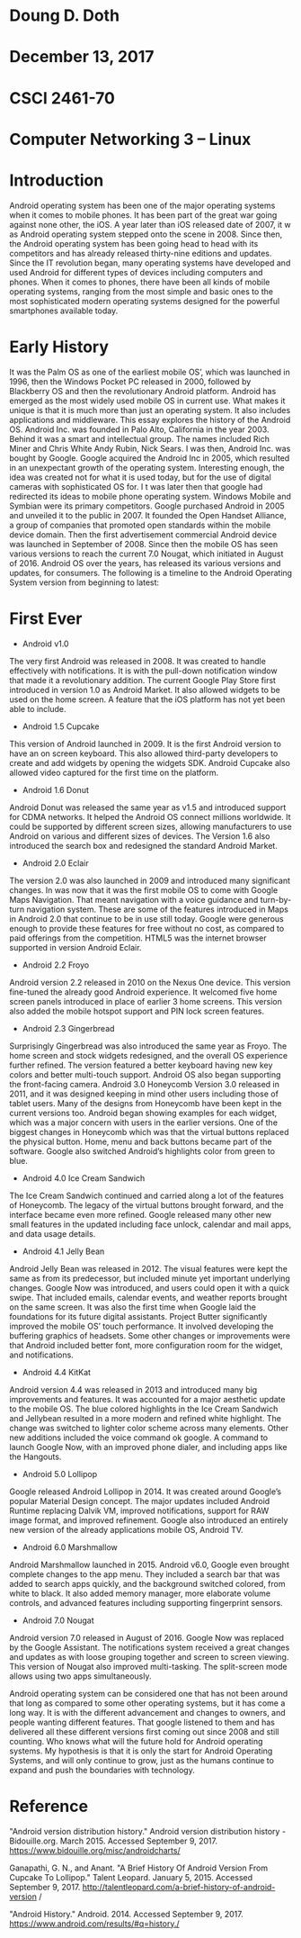 # Doung D. Doth
# December 13, 2017
# CSCI 2461-70

# Computer Networking 3 – Linux


# Introduction

Android operating system has been one of the major operating systems when it comes to mobile phones. It has been part of the great war going against none other, the iOS. A year later than iOS released date of 2007, it w as Android operating system stepped onto the scene in 2008.  Since then, the Android operating system has been going head to head with its competitors and has already released thirty-nine editions and updates. 
Since the IT revolution began, many operating systems have developed and used Android for different types of devices including computers and phones. When it comes to phones, there have been all kinds of mobile operating systems, ranging from the most simple and basic ones to the most sophisticated modern operating systems designed for the powerful smartphones available today.







# Early History

It was the Palm OS as one of the earliest mobile OS’, which was launched in 1996, then the   Windows Pocket PC released in 2000, followed by Blackberry OS and then the revolutionary Android platform. Android has emerged as the most widely used mobile OS in current use. What makes it unique is that it is much more than just an operating system. It also includes applications and middleware. This essay explores the history of the Android OS.
Android Inc. was founded in Palo Alto, California in the year 2003. Behind it was a smart and intellectual group. The   names included Rich Miner and Chris White Andy Rubin, Nick Sears. I was then, Android Inc. was bought by Google. Google acquired the Android Inc in 2005, which resulted in an unexpectant growth of the operating system. Interesting enough, the idea was created not for what it is used today, but for the use of digital cameras with sophisticated OS for. I t was later then that google had redirected its ideas to mobile phone operating system. Windows Mobile and Symbian were its primary competitors.
Google purchased Android in 2005 and unveiled it to the public in 2007. It founded the Open Handset Alliance, a group of companies that promoted open standards within the   mobile device domain. Then the first advertisement commercial Android device was launched in September of 2008. Since then the mobile OS has seen various versions to reach the current 7.0 Nougat, which initiated in August of 2016.
Android OS over the years, has released its various versions and updates, for consumers. The following is a timeline to the Android Operating System version from beginning to latest: 


# First Ever
* Android v1.0

The very first Android was released in 2008. It was created to handle effectively with notifications. It is with the pull-down notification window that made it a revolutionary addition. The current Google Play Store first introduced in version 1.0 as Android Market. It also allowed widgets to be used on the home screen. A feature that the iOS platform has not yet been able to include.

* Android 1.5 Cupcake

This version of Android launched in 2009. It is the first Android version to have an on screen keyboard. This also allowed third-party developers to create and add widgets by opening the widgets SDK. Android Cupcake also allowed video captured for the first time on the platform.

* Android 1.6 Donut

Android Donut was released the same year as v1.5 and introduced support for CDMA networks. It helped the Android OS connect millions worldwide. It could be supported by different screen sizes, allowing manufacturers to use Android on various and different sizes of devices. The Version 1.6 also introduced the search box and redesigned the standard Android Market.


* Android 2.0 Eclair

The version 2.0 was also launched in 2009 and introduced many significant changes. In was now that it was the first mobile OS to come with Google Maps Navigation. That meant navigation with a voice guidance and turn-by-turn navigation system. These are some of the features introduced in Maps in Android 2.0 that continue to be in use still today. Google were generous enough to provide these features for free without no cost, as compared to paid offerings from the competition. HTML5 was the internet browser supported in version Android Eclair.

* Android 2.2 Froyo
 
Android version 2.2 released in 2010 on the Nexus One device. This version fine-tuned the already good Android experience. It welcomed five home screen panels introduced in place of earlier 3 home screens. This version also added the mobile hotspot support and PIN lock screen features.

* Android 2.3 Gingerbread

Surprisingly Gingerbread was also introduced the same year as Froyo. The home screen and stock widgets redesigned, and the overall OS experience further refined. The version featured a better keyboard having new key colors and better multi-touch support. Android OS also began supporting the front-facing camera.
Android 3.0 Honeycomb
Version 3.0 released in 2011, and it was designed keeping in mind other users including those of tablet users. Many of the   designs from Honeycomb have been kept in the current versions too. Android began showing examples for each widget, which was a major concern with users in the earlier versions. One of the biggest changes in Honeycomb which was that the virtual buttons replaced the physical button. Home, menu and back buttons became part of the software. Google also switched Android’s highlights color from green to blue.

* Android 4.0 Ice Cream Sandwich

The Ice Cream Sandwich continued and carried along a lot of the features of Honeycomb. The legacy of the   virtual buttons brought forward, and the   interface became even more refined. Google released many other new small features in the updated including face unlock, calendar and mail apps, and data usage details.

* Android 4.1 Jelly Bean

Android Jelly Bean was released in 2012. The visual features were kept the same as from its predecessor, but included minute yet important underlying changes. Google Now was introduced, and users could open it with a quick swipe. That included emails, calendar events, and weather reports brought on the   same screen.  It was also the   first time when Google laid the   foundations for its future digital assistants. Project Butter significantly improved the mobile OS’ touch performance. It involved developing the   buffering graphics of headsets. Some other changes or improvements were that Android included better font, more configuration room for the widget, and notifications. 


* Android 4.4 KitKat

Android version 4.4 was released in 2013 and introduced many big improvements and features. It was accounted for a major aesthetic update to the mobile OS. The blue colored highlights in the Ice Cream Sandwich and Jellybean resulted in a more modern and refined white highlight. The change was switched to lighter color scheme across many elements. Other new additions included the voice command ok google. A command to launch Google Now, with an improved phone dialer, and including apps like the Hangouts. 

* Android 5.0 Lollipop

Google released Android Lollipop in 2014. It was created around Google’s popular Material Design concept. The major updates included Android Runtime replacing Dalvik VM, improved notifications, support for RAW image format, and improved refinement. Google also introduced an entirely new version of the already applications mobile OS, Android TV.

* Android 6.0 Marshmallow

Android Marshmallow launched in 2015. Android v6.0, Google even brought complete changes to the   app menu. They included a search bar that was added to search apps quickly, and the background switched colored, from white to black. It also added memory manager, more elaborate volume controls, and advanced features including supporting fingerprint sensors.


* Android 7.0 Nougat

Android version 7.0 released in August of 2016. Google Now was replaced by the Google Assistant. The notifications system received a great changes and updates as with loose grouping together and screen to screen viewing. This version of Nougat also improved multi-tasking. The split-screen mode allows using two apps simultaneously. 






Android operating system can be considered one that has not been around that long as compared to some other operating systems, but it has come a long way. It is with the different advancement and changes to owners, and people wanting different features. That google listened to them and has delivered all these different versions first coming out since 2008 and still counting. Who knows what will the future hold for Android operating systems. My hypothesis is that it is only the start for Android Operating Systems, and will only continue to grow, just as the humans continue to expand and push the boundaries with technology.










# Reference 
"Android version distribution history." Android version distribution history - Bidouille.org. March 2015. Accessed September 9, 2017. https://www.bidouille.org/misc/androidcharts/

Ganapathi, G. N., and Anant. "A Brief History Of Android Version From Cupcake To Lollipop." Talent Leopard. January 5, 2015. Accessed September 9, 2017. http://talentleopard.com/a-brief-history-of-android-version /

"Android History." Android. 2014. Accessed September 9, 2017. https://www.android.com/results/#q=history./


